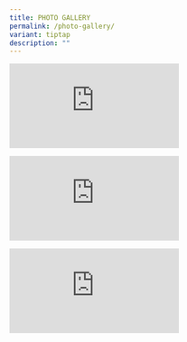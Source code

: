 ```yaml
---
title: PHOTO GALLERY
permalink: /photo-gallery/
variant: tiptap
description: ""
---
```

<p></p>
<div class="iframe-wrapper">
<iframe allowfullscreen="true" frameborder="0" src="https://www.youtube.com/embed/dQw4w9WgXcQ?si=1MCym8Ysa3SJDLn4"></iframe>
</div>
<p></p>
<div class="iframe-wrapper">
<iframe allowfullscreen="true" frameborder="0" src="https://www.youtube.com/embed/dQw4w9WgXcQ?si=1MCym8Ysa3SJDLn4"></iframe>
</div>
<p></p>
<div class="iframe-wrapper">
<iframe allowfullscreen="true" frameborder="0" src="https://www.youtube.com/embed/dQw4w9WgXcQ?si=1MCym8Ysa3SJDLn4"></iframe>
</div>
<p></p>